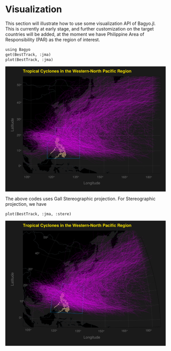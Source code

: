 # Visualization
This section will illustrate how to use some visualization API of Bagyo.jl. This is currently at early stage, and further customization on the target countries will be added, at the moment we have Philippine Area of Responsibility (PAR) as the region of interest.
```@repl abc
using Bagyo
get(BestTrack, :jma)
plot(BestTrack, :jma)
```
<img src="assets/phl1.png" align="center"/>

The above codes uses Gall Stereographic projection. For Stereographic projection, we have
```@repl abc
plot(BestTrack, :jma, :stere)
```
<img src="assets/phl.png" align="center"/>